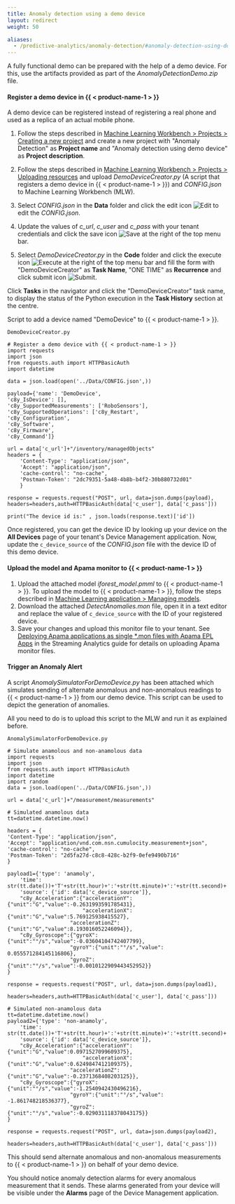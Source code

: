 ```yaml
---
title: Anomaly detection using a demo device
layout: redirect
weight: 50

aliases:
  - /predictive-analytics/anomaly-detection/#anomaly-detection-using-demo-device
---
```


A fully functional demo can be prepared with the help of a demo device. For this, use the artifacts provided as part of the *AnomalyDetectionDemo.zip* file.

#### Register a demo device in {{ < product-name-1 > }}

A demo device can be registered instead of registering a real phone and used as a replica of an actual mobile phone.

1. Follow the steps described in [Machine Learning Workbench > Projects > Creating a new project](/machine-learning/web-app-mlw/#creating-a-new-project) and create a new project with "Anomaly Detection" as **Project name** and "Anomaly detection using demo device" as **Project description**.

2. Follow the steps described in [Machine Learning Workbench > Projects > Uploading resources](/machine-learning/web-app-mlw/#uploading-resources) and upload *DemoDeviceCreator.py* (A script that registers a demo device in {{ < product-name-1 > }}) and *CONFIG.json* to Machine Learning Workbench (MLW).

3. Select *CONFIG.json* in the **Data** folder and click the edit icon <img src="/images/zementis/mlw-edit-icon.png" alt="Edit" style="display:inline-block; margin:0"> to edit the *CONFIG.json*.

4. Update the values of *c_url*, *c_user* and *c_pass* with your tenant credentials and click the save icon <img src="/images/zementis/mlw-save-icon.png" alt="Save" style="display:inline-block; margin:0"> at the right of the top menu bar.

5. Select *DemoDeviceCreator.py* in the **Code** folder and click the execute icon <img src="/images/zementis/mlw-execute-icon.png" alt="Execute" style="display:inline-block; margin:0"> at the right of the top menu bar and fill the form with "DemoDeviceCreator" as **Task Name**, "ONE TIME" as **Recurrence** and click submit icon <img src="/images/zementis/mlw-submit-icon.png" alt="Submit" style="display:inline-block; margin:0">.


Click **Tasks** in the navigator and click the "DemoDeviceCreator" task name, to display the status of the Python execution in the **Task History** section at the centre.

Script to add a device named "DemoDevice" to {{ < product-name-1 > }}.

	DemoDeviceCreator.py
	
	# Register a demo device with {{ < product-name-1 > }}
	import requests
	import json
	from requests.auth import HTTPBasicAuth
	import datetime

	data = json.load(open('../Data/CONFIG.json',))

	payload={'name': 'DemoDevice',
	'c8y_IsDevice': [],
	'c8y_SupportedMeasurements': ['RoboSensors'],
	'c8y_SupportedOperations': ['c8y_Restart',
	'c8y_Configuration',
	'c8y_Software',
	'c8y_Firmware',
	'c8y_Command']}

	url = data['c_url']+"/inventory/managedObjects"
	headers = {
		'Content-Type': "application/json",
		'Accept': "application/json",
		'cache-control': "no-cache",
		'Postman-Token': "2dc79351-5a48-4b8b-b4f2-30b880732d01"
		}

	response = requests.request("POST", url, data=json.dumps(payload), headers=headers,auth=HTTPBasicAuth(data['c_user'], data['c_pass']))

	print("The device id is:" , json.loads(response.text)['id'])

Once registered, you can get the device ID by looking up your device on the **All Devices** page of your tenant's Device Management application. Now, update the `c_device_source` of the *CONFIG.json* file with the device ID of this demo device.

#### Upload the model and Apama monitor to {{ < product-name-1 > }}

1. Upload the attached model *iforest_model.pmml* to {{ < product-name-1 > }}. To upload the model to {{ < product-name-1 > }}, follow the steps described in [Machine Learning application > Managing models](/machine-learning/web-app/#managing-models).
2. Download the attached *DetectAnomalies.mon* file, open it in a text editor and replace the value of `c_device_source` with the ID of your registered device.
3. Save your changes and upload this monitor file to your tenant. See [Deploying Apama applications as single \*.mon files with Apama EPL Apps](/apama/analytics-introduction/#single-mon-file) in the Streaming Analytics guide for details on uploading Apama monitor files.


#### Trigger an Anomaly Alert

A script *AnomalySimulatorForDemoDevice.py* has been attached which simulates sending of alternate anomalous and non-anomalous readings to {{ < product-name-1 > }} from our demo device. This script can be used to depict the generation of anomalies.

All you need to do is to upload this script to the MLW and run it as explained before.

	AnomalySimulatorForDemoDevice.py
    
	# Simulate anamolous and non-anamolous data
	import requests
	import json
	from requests.auth import HTTPBasicAuth
	import datetime
	import random
	data = json.load(open('../Data/CONFIG.json',))

	url = data['c_url']+"/measurement/measurements"

	# Simulated anamolous data
	tt=datetime.datetime.now()

	headers = {
	'Content-Type': "application/json",
	'Accept': "application/vnd.com.nsn.cumulocity.measurement+json",
	'cache-control': "no-cache",
	'Postman-Token': "2d5fa27d-c8c8-428c-b2f9-0efe9490b716"
	}

	payload1={'type': 'anamoly',
		'time': str(tt.date())+'T'+str(tt.hour)+':'+str(tt.minute)+':'+str(tt.second)+'+05:30',
		'source': {'id': data['c_device_source']},
		"c8y_Acceleration":{"accelerationY":{"unit":"G","value":-0.2631993591785431},
							"accelerationX":{"unit":"G","value":5.769125938415527},
						"accelerationZ":{"unit":"G","value":8.193016052246094}},
		"c8y_Gyroscope":{"gyroX":{"unit":"°/s","value":-0.03604104742407799},
						"gyroY":{"unit":"°/s","value": 0.055571284145116806},
						"gyroZ":{"unit":"°/s","value":-0.0010122909443452952}}
	}

	response = requests.request("POST", url, data=json.dumps(payload1), 
							headers=headers,auth=HTTPBasicAuth(data['c_user'], data['c_pass']))

	# Simulated non-anamolous data
	tt=datetime.datetime.now()
	payload2={'type': 'non-anamoly',
		'time': str(tt.date())+'T'+str(tt.hour)+':'+str(tt.minute)+':'+str(tt.second)+'+05:30',
		'source': {'id': data['c_device_source']},
		"c8y_Acceleration":{"accelerationY":{"unit":"G","value":0.0971527099609375},
							"accelerationX":{"unit":"G","value":0.6249847412109375},
						"accelerationZ":{"unit":"G","value":-0.2371368408203125}},
		"c8y_Gyroscope":{"gyroX":{"unit":"°/s","value":-1.2540942430496216},
						"gyroY":{"unit":"°/s","value": -1.861748218536377},
						"gyroZ":{"unit":"°/s","value":-0.029031118378043175}}
	}

	response = requests.request("POST", url, data=json.dumps(payload2), 
							headers=headers,auth=HTTPBasicAuth(data['c_user'], data['c_pass']))



This should send alternate anomalous and non-anomalous measurements to {{ < product-name-1 > }} on behalf of your demo device.

You should notice anomaly detection alarms for every anomalous measurement that it sends. These alarms generated from your device will be visible under the **Alarms** page of the Device Management application.